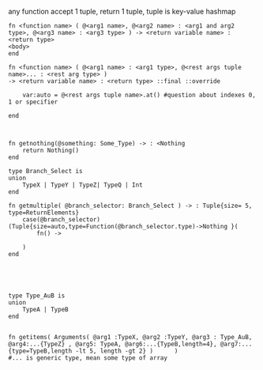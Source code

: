 

any function  accept 1 tuple, return 1 tuple, tuple is key-value hashmap

    fn <function name> ( @<arg1 name>, @<arg2 name> : <arg1 and arg2 type>, @<arg3 name> : <arg3 type> ) -> <return variable name> : <return type> 
    <body>
    end 

    fn <function name> ( @<arg1 name> : <arg1 type>, @<rest args tuple name>... : <rest arg type> )
    -> <return variable name> : <return type> ::final ::override

        var:auto = @<rest args tuple name>.at() #question about indexes 0, 1 or specifier

    end 



    fn getnothing(@something: Some_Type) -> : <Nothing
        return Nothing()
    end

    type Branch_Select is
    union
        TypeX | TypeY | TypeZ| TypeQ | Int 
    end

    fn getmultiple( @branch_selector: Branch_Select ) -> : Tuple{size= 5, type=ReturnElements} 
        case(@branch_selector)(Tuple{size=auto,type=Function(@branch_selector.type)->Nothing }(
            fn() -> 

        )
    end





    type Type_AuB is
    union
        TypeA | TypeB
    end


    fn getitems( Arguments( @arg1 :TypeX, @arg2 :TypeY, @arg3 : Type_AuB, @arg4:...{TypeZ} , @arg5: TypeA, @arg6:...{TypeB,length=4}, @arg7:...{type=TypeB,length -lt 5, length -gt 2} )      )
    #... is generic type, mean some type of array 









